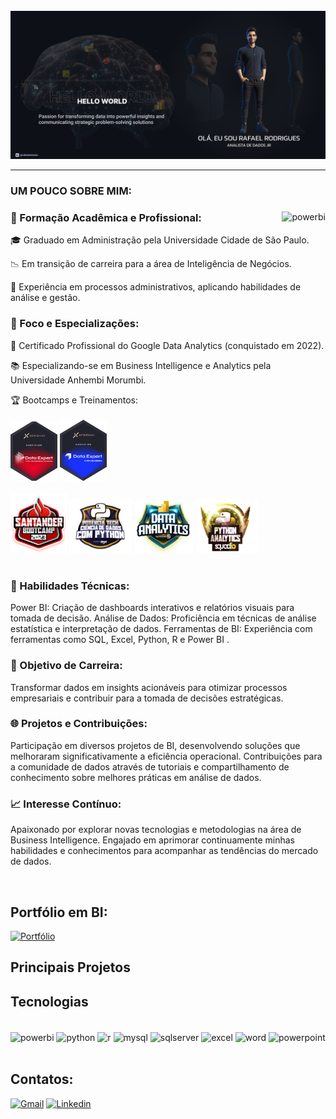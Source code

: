 <div style= "display: inline_block"><br/>
    <img align="" alt= powerbi src="./Make your README.png" width="" height="" />
    
</div>

<HR>


### UM POUCO SOBRE MIM:
<div style= "display: inline_block">
    <a href="https://www.coursera.org/account/accomplishments/professional-cert/QWHBGFRQF2LZ" >
        <img align="right" alt= powerbi src="https://images.credly.com/size/340x340/images/975f4562-83b7-4652-9cd8-4490a68441be/image.png" />
    </a>

### 🏢 Formação Acadêmica e Profissional:

🎓 Graduado em Administração pela Universidade Cidade de São Paulo.

📉 Em transição de carreira para a área de Inteligência de Negócios.

💼 Experiência em processos administrativos, aplicando habilidades de análise e gestão.

### 🎯  Foco e Especializações:

🥇 Certificado Profissional do Google Data Analytics (conquistado em 2022).

📚 Especializando-se em Business Intelligence e Analytics pela Universidade Anhembi Morumbi.


<div style= "display: inline_block">
    🏆 Bootcamps e Treinamentos:<br><br>
    <img src="./Data Expert.png" alt= powerbi width="75" height="" />  
    <img src="./data-expert_badge-certificado.png" alt= powerbi width="75" height="" /><br><br>
    <img src="./Santander.png" alt="Power BI Data Analytics" width="90">
    <img src="./Python Analystic ifood.png" alt="Power BI Data Analytics" width="100">
    <img src="./Data Analystic Power BI.png" alt="Power BI Data Analytics" width="95">
    <img src="./Python Analystic.png" alt="Python Data Analytics" width="100">
</div>
<br>

### 🔧 Habilidades Técnicas:

Power BI: Criação de dashboards interativos e relatórios visuais para tomada de decisão.
Análise de Dados: Proficiência em técnicas de análise estatística e interpretação de dados.
Ferramentas de BI: Experiência com ferramentas como SQL, Excel, Python, R e Power BI .

### 🚀 Objetivo de Carreira:

Transformar dados em insights acionáveis para otimizar processos empresariais e contribuir para a tomada de decisões estratégicas.

### 🌐 Projetos e Contribuições:

Participação em diversos projetos de BI, desenvolvendo soluções que melhoraram significativamente a eficiência operacional.
Contribuições para a comunidade de dados através de tutoriais e compartilhamento de conhecimento sobre melhores práticas em análise de dados.

### 📈 Interesse Contínuo:

Apaixonado por explorar novas tecnologias e metodologias na área de Business Intelligence.
Engajado em aprimorar continuamente minhas habilidades e conhecimentos para acompanhar as tendências do mercado de dados.

    
</div></br>



## Portfólio em BI:

[![Portfólio](https://img.shields.io/badge/MYPORTFÓLIO.PBI.COM-UP-yellow.svg)](https://app.powerbi.com/view?r=eyJrIjoiMDQ5OTM4YmMtNWY5ZC00NDY4LWEyMWUtYzNhZDk2NTg2Mjc5IiwidCI6ImU4YjA5ODRjLWNhMzItNDEyOC05YjM3LTVkNWE4MThjMzljNSJ9)

## Principais Projetos



## Tecnologias

<div style= "display: inline_block"><br/>
    <img align="center" alt= powerbi src="https://img.shields.io/badge/PowerBI-14354C?style=for-the-badge&logo=Power%20BI&logoColor=white" />
    <img align="center" alt= python src="https://img.shields.io/badge/Python-14354C?style=for-the-badge&logo=python&logoColor=white" />
    <img align="center" alt= r src="https://img.shields.io/badge/R-14354C?style=for-the-badge&logo=r&logoColor=white" />
    <img align="center" alt= mysql src="https://img.shields.io/badge/MySQL-14354C?style=for-the-badge&logo=mysql&logoColor=white" />
    <img align="center" alt= sqlserver src="https://img.shields.io/badge/SQL%20Server-14354C?style=for-the-badge&logo=microsoft%20sql%20server&logoColor=white" />
    <img align="center" alt= excel src="https://img.shields.io/badge/Excel-14354C?style=for-the-badge&logo=microsoft-excel&logoColor=white" />
    <img align="center" alt= word 
    <img align="center" alt= figma src="https://img.shields.io/badge/Figma-14354C?style=for-the-badge&logo=figma&logoColor=white" />
    <img align="center" alt= powerpoint src="https://img.shields.io/badge/PowerPoint-14354C?style=for-the-badge&logo=microsoft-powerpoint&logoColor=white" />
    
    
</div></br>

## Contatos:

[![Gmail](https://skillicons.dev/icons?i=gmail)](mailto:roliveira06r@gmail.com)
[![Linkedin](https://skillicons.dev/icons?i=linkedin)](https://linkedin.com/in/rafaelroliveira)




